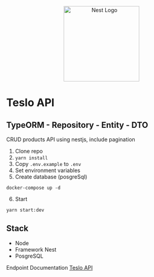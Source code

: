 <p align="center">
  <a href="http://nestjs.com/" target="blank"><img src="https://nestjs.com/img/logo-small.svg" width="200" alt="Nest Logo" /></a>
</p>

# Teslo API
## TypeORM - Repository - Entity - DTO

CRUD products API using nestjs, include pagination

1. Clone repo
2. ```yarn install```
3. Copy ```.env.example``` to ```.env```
4. Set environment variables
5. Create database (posgreSql)
```
docker-compose up -d
```
6. Start
```
yarn start:dev
```



## Stack
* Node
* Framework Nest
* PosgreSQL

Endpoint Documentation [Teslo API](https://documenter.getpostman.com/view/1703362/VUjSFiau)